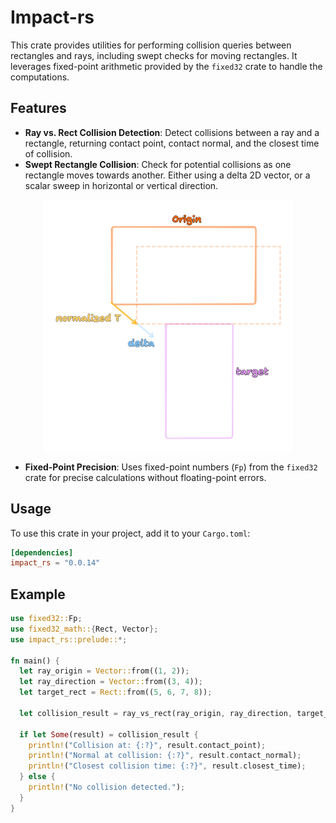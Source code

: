# Impact-rs

This crate provides utilities for performing collision queries between rectangles and rays,
including swept checks for moving rectangles. It leverages fixed-point arithmetic provided by the `fixed32` crate to
handle the computations.


## Features

- **Ray vs. Rect Collision Detection**: Detect collisions between a ray and a rectangle, returning contact point, contact normal,
  and the closest time of collision.
- **Swept Rectangle Collision**: Check for potential collisions as one rectangle moves towards another. Either using a delta 2D vector, or a scalar sweep in horizontal or vertical direction.

<div align="center">
  <img src="docs/images/impact.png" alt="Swept Rectangle" width="400em">
</div>

- **Fixed-Point Precision**: Uses fixed-point numbers (`Fp`) from the `fixed32` crate for precise calculations
  without floating-point errors.

## Usage

To use this crate in your project, add it to your `Cargo.toml`:

```toml
[dependencies]
impact_rs = "0.0.14"
```

## Example

```rust
use fixed32::Fp;
use fixed32_math::{Rect, Vector};
use impact_rs::prelude::*;

fn main() {
  let ray_origin = Vector::from((1, 2));
  let ray_direction = Vector::from((3, 4));
  let target_rect = Rect::from((5, 6, 7, 8));

  let collision_result = ray_vs_rect(ray_origin, ray_direction, target_rect);

  if let Some(result) = collision_result {
    println!("Collision at: {:?}", result.contact_point);
    println!("Normal at collision: {:?}", result.contact_normal);
    println!("Closest collision time: {:?}", result.closest_time);
  } else {
    println!("No collision detected.");
  }
}
```
